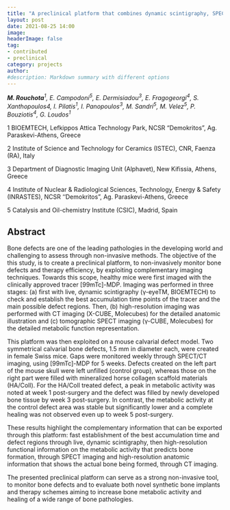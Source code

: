 ```yaml
---
title: "A preclinical platform that combines dynamic scintigraphy, SPECT and CT imaging towards bone defect diagnosis and therapy assessment"
layout: post
date: 2021-08-25 14:00
image: 
headerImage: false
tag:
- contributed
- preclinical
category: projects
author:
#description: Markdown summary with different options
---
```


_**M. Rouchota**<sup>1</sup>, E. Campodoni<sup>5</sup>, E. Dermisiadou<sup>3</sup>, E. Fragogeorgi<sup>4</sup>, S. Xanthopoulos4, I. Pilatis<sup>1</sup>, I. Panopoulos<sup>3</sup>, M. Sandri<sup>5</sup>, M. Velez<sup>5</sup>, P. Bouziotis<sup>4</sup>, G. Loudos<sup>1</sup>_

1 BIOEMTECH, Lefkippos Attica Technology Park, NCSR “Demokritos”, Ag. Paraskevi-Athens, Greece

2 Institute of Science and Technology for Ceramics (ISTEC), CNR, Faenza (RA), Italy

3 Department of Diagnostic Imaging Unit (Alphavet), New Kifissia, Athens, Greece

4 Institute of Nuclear & Radiological Sciences, Technology, Energy & Safety (INRASTES), NCSR ‘‘Demokritos”, Ag. Paraskevi-Athens, Greece

5 Catalysis and Oil-chemistry Institute (CSIC), Madrid, Spain

## Abstract

Bone defects are one of the leading pathologies in the developing world and challenging to assess through non-invasive methods. The objective of the this study, is to create a preclinical platform, to non-invasively monitor bone defects and therapy efficiency, by exploiting complementary imaging techniques. Towards this scope, healthy mice were first imaged with the clinically approved tracer [99mTc]-MDP. Imaging was performed in three stages: (a) first with live, dynamic scintigraphy (γ-eyeTM, BIOEMTECH) to check and establish the best accumulation time points of the tracer and the main possible defect regions. Then, (b) high-resolution imaging was performed with CT imaging (X-CUBE, Molecubes) for the detailed anatomic illustration and (c) tomographic SPECT imaging (γ-CUBE, Molecubes) for the detailed metabolic function representation.

This platform was then exploited on a mouse calvarial defect model. Two symmetrical calvarial bone defects, 1.5 mm in diameter each, were created in female Swiss mice. Gaps were monitored weekly through SPECT/CT imaging, using [99mTc]-MDP for 5 weeks. Defects created on the left part of the mouse skull were left unfilled (control group), whereas those on the right part were filled with mineralized horse collagen scaffold materials (HA/Coll). For the HA/Coll treated defect, a peak in metabolic activity was noted at week 1 post-surgery and the defect was filled by newly developed bone tissue by week 3 post-surgery. In contrast, the metabolic activity at the control defect area was stable but significantly lower and a complete healing was not observed even up to week 5 post-surgery.

These results highlight the complementary information that can be exported through this platform: fast establishment of the best accumulation time and defect regions through live, dynamic scintigraphy, then high-resolution functional information on the metabolic activity that predicts bone formation, through SPECT imaging and high-resolution anatomic information that shows the actual bone being formed, through CT imaging.

The presented preclinical platform can serve as a strong non-invasive tool, to monitor bone defects and to evaluate both novel synthetic bone implants and therapy schemes aiming to increase bone metabolic activity and healing of a wide range of bone pathologies.
